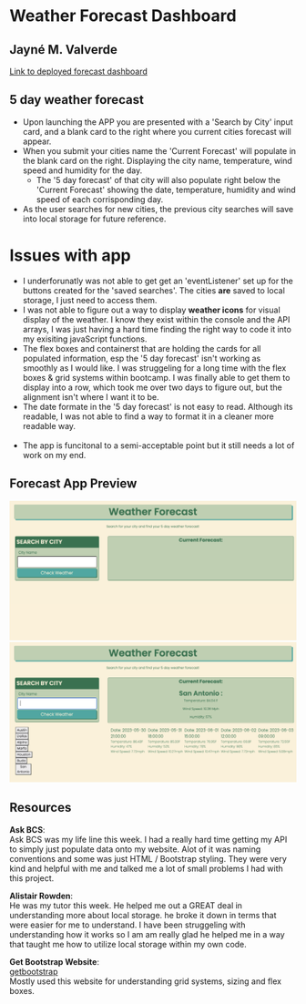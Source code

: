 # Weather Forecast Dashboard
## Jayné M. Valverde
[Link to deployed forecast dashboard]()

## 5 day weather forecast 
* Upon launching the APP you are presented with a 'Search by City' input card, and a blank card to the right where you current cities forecast will appear.
* When you submit your cities name the 'Current Forecast' will populate in the blank card on the right. Displaying the city name, temperature, wind speed and humidity for the day. 
    * The '5 day forecast' of that city will also populate right below the 'Current Forecast' showing the date, temperature, humidity and wind speed of each corrisponding day. 
* As the user searches for new cities, the previous city searches will save into local storage for future reference. 

# Issues with app 
* I underforunatly was not able to get get an 'eventListener' set up for the buttons created for the 'saved searches'. The cities **are** saved to local storage, I just need to access them. 
* I was not able to figure out a way to display **weather icons** for visual display of the weather. I know they exist within the console and the API arrays, I was just having a hard time finding the right way to code it into my exisiting javaScript functions.
* The flex boxes and containerst that are holding the cards for all populated information, esp the '5 day forecast' isn't working as smoothly as I would like. I was struggeling for a long time with the flex boxes & grid systems within bootcamp. I was finally able to get them to display into a row, which took me over two days to figure out, but the alignment isn't where I want it to be. 
* The date formate in the '5 day forecast' is not easy to read. Although its readable, I was not able to find a way to format it in a cleaner more readable way. 
 <br> <br> 
* The app is funcitonal to a semi-acceptable point but it still needs a lot of work on my end. 


## Forecast App Preview 
![screenshot one](./assests/images/ss-1.png)
![screenshot two](./assests/images/ss-2.png)

## Resources 

**Ask BCS**: <br>
Ask BCS was my life line this week. I had a really hard time getting my API to simply just populate data onto my website. Alot of it was naming conventions and some was just HTML / Bootstrap styling. They were very kind and helpful with me and talked me a lot of small problems I had with this project. 

**Alistair Rowden**: <br>
He was my tutor this week. He helped me out a GREAT deal in understanding more about local storage. he broke it down in terms that were easier for me to understand. I have been struggeling with understanding how it works so I am am really glad he helped me in a way that taught me how to utilize local storage within my own code. 

**Get Bootstrap Website**: <br>
[getbootstrap](https://getbootstrap.com/docs/4.0/utilities/flex/) <br>
Mostly used this website for understanding grid systems, sizing and flex boxes. 